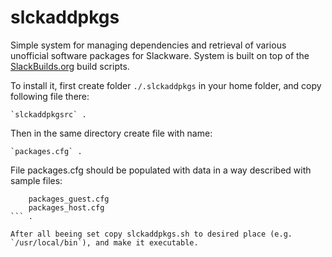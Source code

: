 slckaddpkgs
===========

Simple system for managing dependencies and retrieval of various unofficial software packages for Slackware. System is built on top of the [SlackBuilds.org](http://www.slackbuilds.org/) build scripts.

To install it, first create folder `./.slckaddpkgs` in your home folder, and copy following file there:

	`slckaddpkgsrc` .

Then in the same directory create file with name:

	`packages.cfg` .

File packages.cfg should be populated with data in a way described with sample files:
```
	packages_guest.cfg
	packages_host.cfg
``` .

After all beeing set copy slckaddpkgs.sh to desired place (e.g. `/usr/local/bin`), and make it executable.

